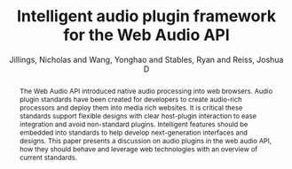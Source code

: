 --- 
  title: "Intelligent audio plugin framework for the Web Audio API" 
  abstract: "The Web Audio API introduced native audio processing into web browsers. Audio plugin standards have been created for developers to create audio-rich processors and deploy them into media rich websites. It is critical these standards support flexible designs with clear host-plugin interaction to ease integration and avoid non-standard plugins. Intelligent features should be embedded into standards to help develop next-generation interfaces and designs. This paper presents a discussion on audio plugins in the web audio API, how they should behave and leverage web technologies with an overview of current standards." 
  address: "London" 
  author: "Jillings, Nicholas and Wang, Yonghao and Stables, Ryan and Reiss, Joshua D" 
  booktitle: "Proceedings of the International Web Audio Conference" 
  editor: "Jillings, Nicholas and Wang, Yonghao and Stables, Ryan and Reiss, Joshua D" 
  month: "Proceedings of the International Web Audio Conference"
  pages: "" 
  publisher: "Queen Mary University of London" 
  series: "WAC '17"
  type: "Talk"  
  year: "2017" 
  id: "2017_EA_38" 
  tags: year2017 
---